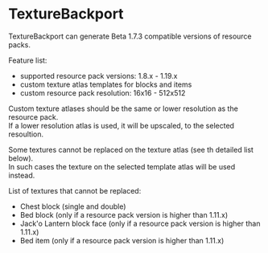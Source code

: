 # TextureBackport
TextureBackport can generate Beta 1.7.3 compatible versions of resource packs.  

Feature list:
- supported resource pack versions: 1.8.x - 1.19.x
- custom texture atlas templates for blocks and items
- custom resource pack resolution: 16x16 - 512x512

Custom texture atlases should be the same or lower resolution as the resource pack.  
If a lower resolution atlas is used, it will be upscaled, to the selected resoultion.

Some textures cannot be replaced on the texture atlas (see th detailed list below).  
In such cases the texture on the selected template atlas will be used instead.

List of textures that cannot be replaced:
- Chest block (single and double)
- Bed block (only if a resource pack version is higher than 1.11.x)
- Jack'o Lantern block face (only if a resource pack version is higher than 1.11.x)
- Bed item (only if a resource pack version is higher than 1.11.x)
